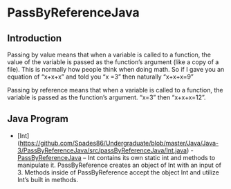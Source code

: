 # PassByReferenceJava
## Introduction
Passing by value means that when a variable is called to a function, the value of the variable is passed as the function’s argument (like a copy of a file). This is normally how people think when doing math. So if I gave you an equation of “x+x+x” and told you “x =3” then naturally “x+x+x=9”

Passing by reference means that when a variable is called to a function, the variable is passed as the function’s argument. “x=3” then “x+x+x=12”.
## Java Program
  * [Int] (https://github.com/Spades86/Undergraduate/blob/master/Java/Java-3/PassByReferenceJava/src/passByReferenceJava/Int.java) - [PassByReferenceJava]( https://github.com/Spades86/Undergraduate/blob/master/Java/Java-3/PassByReferenceJava/src/passByReferenceJava/PassByReference.java) – Int contains its own static int and methods to manipulate it. PassByReference creates an object of Int with an input of 3. Methods inside of PassByReference accept the object Int and utilize Int’s built in methods. 
